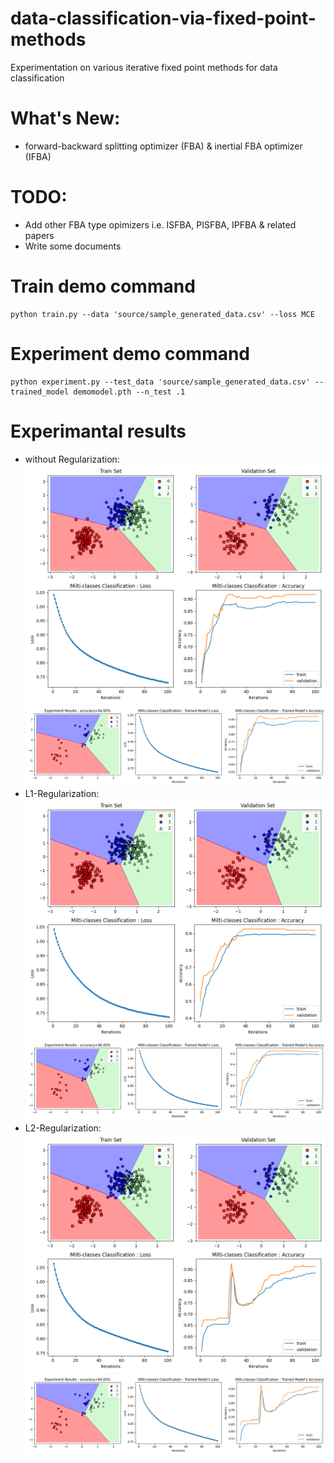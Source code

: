 # data-classification-via-fixed-point-methods
Experimentation on various iterative fixed point methods for data classification

# What's New:
- forward-backward splitting optimizer (FBA) & inertial FBA optimizer (IFBA)

# TODO:
- Add other FBA type opimizers i.e. ISFBA, PISFBA, IPFBA & related papers
- Write some documents

# Train demo command
```
python train.py --data 'source/sample_generated_data.csv' --loss MCE
```
# Experiment demo command
```
python experiment.py --test_data 'source/sample_generated_data.csv' --trained_model demomodel.pth --n_test .1
```
# Experimantal results
- without Regularization:
![This is an image](img/demo_trained_results.png)
![This is an image](img/demo_experiment_results.png)
- L1-Regularization:
![This is an image](img/l1_trained_results.png)
![This is an image](img/l1_experiment_results.png)
- L2-Regularization:
![This is an image](img/l2_trained_results.png)
![This is an image](img/l2_experiment_results.png)
